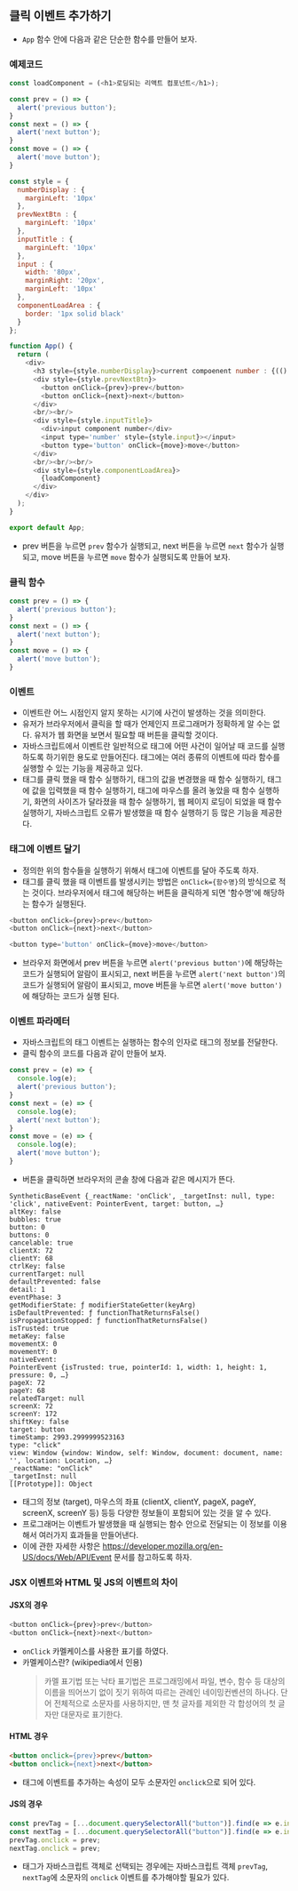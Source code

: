 ## 클릭 이벤트 추가하기
- `App` 함수 안에 다음과 같은 단순한 함수를 만들어 보자.

### 예제코드
```js
const loadComponent = (<h1>로딩되는 리액트 컴포넌트</h1>);

const prev = () => {
  alert('previous button');
}
const next = () => {
  alert('next button');
}
const move = () => {
  alert('move button');
}

const style = {
  numberDisplay : {
    marginLeft: '10px'
  },
  prevNextBtn : {
    marginLeft: '10px'
  },
  inputTitle : {
    marginLeft: '10px'
  },
  input : {
    width: '80px',
    marginRight: '20px',
    marginLeft: '10px'
  },
  componentLoadArea : {
    border: '1px solid black'
  }
};

function App() {
  return (
    <div>
      <h3 style={style.numberDisplay}>current compoenent number : {(() => 10)()}</h3>
      <div style={style.prevNextBtn}>
        <button onClick={prev}>prev</button>
        <button onClick={next}>next</button>
      </div>
      <br/><br/>
      <div style={style.inputTitle}>
        <div>input component number</div>
        <input type='number' style={style.input}></input>
        <button type='button' onClick={move}>move</button>
      </div>
      <br/><br/><br/>
      <div style={style.componentLoadArea}>
        {loadComponent}
      </div>
    </div>
  );
}

export default App;
```
- prev 버튼을 누르면 `prev` 함수가 실행되고, next 버튼을 누르면 `next` 함수가 실행되고, move 버튼을 누르면 `move` 함수가 실행되도록 만들어 보자.

### 클릭 함수
```js
const prev = () => {
  alert('previous button');
}
const next = () => {
  alert('next button');
}
const move = () => {
  alert('move button');
}
```

### 이벤트
- 이벤트란 어느 시점인지 알지 못하는 시기에 사건이 발생하는 것을 의미한다.
- 유저가 브라우저에서 클릭을 할 때가 언제인지 프로그래머가 정확하게 알 수는 없다. 유저가 웹 화면을 보면서 필요할 때 버튼을 클릭할 것이다.
- 자바스크립트에서 이벤트란 일반적으로 태그에 어떤 사건이 일어날 때 코드를 실행하도록 하기위한 용도로 만들어진다. 태그에는 여러 종류의 이벤트에 따라 함수를 실행할 수 있는 기능을 제공하고 있다.
- 태그를 클릭 했을 때 함수 실행하기, 태그의 값을 변경했을 때 함수 실행하기, 태그에 값을 입력했을 때 함수 실행하기, 태그에 마우스를 올려 놓았을 때 함수 실행하기, 화면의 사이즈가 달라졌을 때 함수 실행하기, 웹 페이지 로딩이 되었을 때 함수 실행하기, 자바스크립트 오류가 발생했을 때 함수 실행하기 등 많은 기능을 제공한다.

### 태그에 이벤트 달기
- 정의한 위의 함수들을 실행하기 위해서 태그에 이벤트를 달아 주도록 하자.
- 태그를 클릭 했을 때 이벤트를 발생시키는 방법은 `onClick={함수명}`의 방식으로 적는 것이다. 브라우저에서 태그에 해당하는 버튼을 클릭하게 되면 '함수명'에 해당하는 함수가 실행된다.
```js
<button onClick={prev}>prev</button>
<button onClick={next}>next</button>
```
```js
<button type='button' onClick={move}>move</button>
```
- 브라우저 화면에서 prev 버튼을 누르면 `alert('previous button')`에 해당하는 코드가 실행되어 알람이 표시되고, next 버튼을 누르면 `alert('next button')`의 코드가 실행되어 알람이 표시되고, move 버튼을 누르면 `alert('move button')`에 해당하는 코드가 실행 된다.

### 이벤트 파라메터
- 자바스크립트의 태그 이벤트는 실행하는 함수의 인자로 태그의 정보를 전달한다.
- 클릭 함수의 코드를 다음과 같이 만들어 보자.
```js
const prev = (e) => {
  console.log(e);
  alert('previous button');
}
const next = (e) => {
  console.log(e);
  alert('next button');
}
const move = (e) => {
  console.log(e);
  alert('move button');
}
```
- 버튼을 클릭하면 브라우저의 콘솔 창에 다음과 같은 메시지가 뜬다.
```
SyntheticBaseEvent {_reactName: 'onClick', _targetInst: null, type: 'click', nativeEvent: PointerEvent, target: button, …}
altKey: false
bubbles: true
button: 0
buttons: 0
cancelable: true
clientX: 72
clientY: 68
ctrlKey: false
currentTarget: null
defaultPrevented: false
detail: 1
eventPhase: 3
getModifierState: ƒ modifierStateGetter(keyArg)
isDefaultPrevented: ƒ functionThatReturnsFalse()
isPropagationStopped: ƒ functionThatReturnsFalse()
isTrusted: true
metaKey: false
movementX: 0
movementY: 0
nativeEvent: 
PointerEvent {isTrusted: true, pointerId: 1, width: 1, height: 1, pressure: 0, …}
pageX: 72
pageY: 68
relatedTarget: null
screenX: 72
screenY: 172
shiftKey: false
target: button
timeStamp: 2993.2999999523163
type: "click"
view: Window {window: Window, self: Window, document: document, name: '', location: Location, …}
_reactName: "onClick"
_targetInst: null
[[Prototype]]: Object
```
- 태그의 정보 (target), 마우스의 좌표 (clientX, clientY, pageX, pageY, screenX, screenY 등) 등등 다양한 정보들이 포함되어 있는 것을 알 수 있다.
- 프로그래머는 이벤트가 발생했을 때 실행되는 함수 안으로 전달되는 이 정보를 이용해서 여러가지 효과들을 만들어낸다.
- 이에 관한 자세한 사항은 https://developer.mozilla.org/en-US/docs/Web/API/Event 문서를 참고하도록 하자.

### JSX 이벤트와 HTML 및 JS의 이벤트의 차이
#### JSX의 경우
```js
<button onClick={prev}>prev</button>
<button onClick={next}>next</button>
```
- `onClick` 카멜케이스를 사용한 표기를 하였다.
- 카멜케이스란? (wikipedia에서 인용)
  > 카멜 표기법 또는 낙타 표기법은 프로그래밍에서 파일, 변수, 함수 등 대상의 이름을 띄어쓰기 없이 짓기 위하여 따르는 관례인 네이밍컨벤션의 하나다. 단어 전체적으로 소문자를 사용하지만, 맨 첫 글자를 제외한 각 합성어의 첫 글자만 대문자로 표기한다.

#### HTML 경우
```html
<button onclick={prev}>prev</button>
<button onclick={next}>next</button>
```
- 태그에 이벤트를 추가하는 속성이 모두 소문자인 `onclick`으로 되어 있다.

#### JS의 경우
```js
const prevTag = [...document.querySelectorAll("button")].find(e => e.innerText === 'prev');
const nextTag = [...document.querySelectorAll("button")].find(e => e.innerText === 'next');
prevTag.onclick = prev;
nextTag.onclick = prev;
```
- 태그가 자바스크립트 객체로 선택되는 경우에는 자바스크립트 객체 `prevTag`, `nextTag`에 소문자의 `onclick` 이벤트를 추가해야할 필요가 있다.